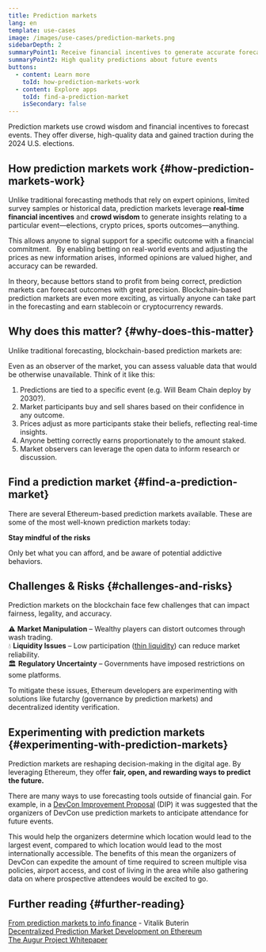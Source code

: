 ```yaml
---
title: Prediction markets
lang: en
template: use-cases
image: /images/use-cases/prediction-markets.png
sidebarDepth: 2
summaryPoint1: Receive financial incentives to generate accurate forecasts 
summaryPoint2: High quality predictions about future events
buttons: 
  - content: Learn more
    toId: how-prediction-markets-work
  - content: Explore apps
    toId: find-a-prediction-market
    isSecondary: false
---
```


Prediction markets use crowd wisdom and financial incentives to forecast events. They offer diverse, high-quality data and gained traction during the 2024 U.S. elections.

## How prediction markets work {#how-prediction-markets-work}

Unlike traditional forecasting methods that rely on expert opinions, limited survey samples or historical data, prediction markets leverage **real-time financial incentives** and **crowd wisdom** to generate insights relating to a particular event—elections, crypto prices, sports outcomes—anything. 

This allows anyone to signal support for a specific outcome with a financial commitment.
 
By enabling betting on real-world events and adjusting the prices as new information arises, informed opinions are valued higher, and accuracy can be rewarded. 

In theory, because bettors stand to profit from being correct, prediction markets can forecast outcomes with great precision. Blockchain-based prediction markets are even more exciting, as virtually anyone can take part in the forecasting and earn stablecoin or cryptocurrency rewards.

## Why does this matter? {#why-does-this-matter}

Unlike traditional forecasting, blockchain-based prediction markets are:

<CardGrid className="grid grid-cols-[repeat(auto-fill,_minmax(min(100%,_280px),_1fr))] gap-8">
  <Card title="Incentivized" emoji=":money_with_wings:" description="Participants stake real funds, which infers high-quality predictions."/>
  <Card title="Decentralization" emoji="🌎" description="Using blockchain and smart contracts ensures transparent and automated payouts." />
  <Card title="Market driven odds" emoji="🤝" description="Prices are set by traders buying and selling outcome shares, rather than preset by a centralized bookmaker." />
</CardGrid>

Even as an observer of the market, you can assess valuable data that would be otherwise unavailable. Think of it like this:

1. Predictions are tied to a specific event (e.g. Will Beam Chain deploy by 2030?).
2. Market participants buy and sell shares based on their confidence in any outcome.
3. Prices adjust as more participants stake their beliefs, reflecting real-time insights.
4. Anyone betting correctly earns proportionately to the amount staked. 
5. Market observers can leverage the open data to inform research or discussion.

## Find a prediction market {#find-a-prediction-market}

There are several Ethereum-based prediction markets available. These are some of the most well-known prediction markets today:

<PredictionMarketLists />

<InfoBanner isWarning emoji="💡">
  <p className="mt-0"><strong>Stay mindful of the risks</strong></p>
  <p className="mt-2">Only bet what you can afford, and be aware of potential addictive behaviors.</p>
</InfoBanner>

## Challenges & Risks {#challenges-and-risks}

Prediction markets on the blockchain face few challenges that can impact fairness, legality, and accuracy.

⚠️ **Market Manipulation** – Wealthy players can distort outcomes through wash trading.  
💧 **Liquidity Issues** – Low participation ([thin liquidity](https://www.investopedia.com/terms/t/thinmarket.asp)) can reduce market reliability.  
🏛 **Regulatory Uncertainty** – Governments have imposed restrictions on some platforms.

To mitigate these issues, Ethereum developers are experimenting with solutions like futarchy (governance by prediction markets) and decentralized identity verification.

## Experimenting with prediction markets {#experimenting-with-prediction-markets}

Prediction markets are reshaping decision-making in the digital age. By leveraging Ethereum, they offer **fair, open, and rewarding ways to predict the future.**

There are many ways to use forecasting tools outside of financial gain. For example, in a [DevCon Improvement Proposal](https://forum.devcon.org/t/futarchy-decision-markets-for-deciding-next-devcon/5305) (DIP) it was suggested that the organizers of DevCon use prediction markets to anticipate attendance for future events. 

This would help the organizers determine which location would lead to the largest event, compared to which location would lead to the most internationally accessible. The benefits of this mean the organizers of DevCon can expedite the amount of time required to screen multiple
visa policies, airport access, and cost of living in the area while also gathering data on where prospective attendees would be excited to go.

## Further reading {#further-reading}

[From prediction markets to info finance](https://vitalik.eth.limo/general/2024/11/09/infofinance.html) - Vitalik Buterin  
[Decentralized Prediction Market Development on Ethereum](https://blockchain.oodles.io/dev-blog/decentralized-prediction-market-development-ethereum/)  
[The Augur Project Whitepaper](https://github.com/AugurProject/whitepaper)  